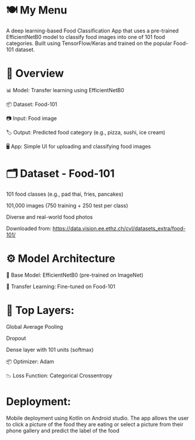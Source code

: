 <H1>🍽️ My Menu</H1>
A deep learning-based Food Classification App that uses a pre-trained EfficientNetB0 model to classify food images into one of 101 food categories. Built using TensorFlow/Keras and trained on the popular Food-101 dataset.

<H1>🧠 Overview</H1>
📊 Model: Transfer learning using EfficientNetB0

📦 Dataset: Food-101

📷 Input: Food image

🏷️ Output: Predicted food category (e.g., pizza, sushi, ice cream)

🖥️ App: Simple UI for uploading and classifying food images

<H1>🗂️ Dataset - Food-101</H1>
101 food classes (e.g., pad thai, fries, pancakes)

101,000 images (750 training + 250 test per class)

Diverse and real-world food photos

Downloaded from: https://data.vision.ee.ethz.ch/cvl/datasets_extra/food-101/

<H1>⚙️ Model Architecture</H1>
🧠 Base Model: EfficientNetB0 (pre-trained on ImageNet)

🔄 Transfer Learning: Fine-tuned on Food-101

<H1>🔗 Top Layers:</H1>

Global Average Pooling

Dropout

Dense layer with 101 units (softmax)

📦 Optimizer: Adam

📉 Loss Function: Categorical Crossentropy

<H1>Deployment:</H1>
Mobile deployment using Kotlin on Android studio. The app allows the user to click a picture of the food they are eating or select a picture from their phone gallery and predict the label of the food

